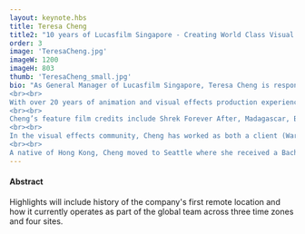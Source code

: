```yaml
---
layout: keynote.hbs
title: Teresa Cheng
title2: "10 years of Lucasfilm Singapore - Creating World Class Visual Effects and Digital Animation in Asia"
order: 3
image: 'TeresaCheng.jpg'
imageW: 1200
imageH: 803
thumb: 'TeresaCheng_small.jpg'
bio: "As General Manager of Lucasfilm Singapore, Teresa Cheng is responsible for both the business and production functions of the studio. Cheng brings a wealth of knowledge to the growing visual effects industry that is booming across South East Asia.
<br><br>
With over 20 years of animation and visual effects production experience, Teresa Cheng has played key roles as a studio executive and a producer. Cheng most recently served as Senior Production Executive overseeing production for the joint venture between DreamWorks Animation in the U.S. and the newly established Oriental DreamWorks in Shanghai.
<br><br>
Cheng’s feature film credits include Shrek Forever After, Madagascar, Batman & Robin and True Lies. During her 17-year tenure at DreamWorks, Cheng traveled extensively to evaluate CG studios in Shanghai, Nanjing, Taipei, Seoul, Mumbai, Bangalore, Vancouver, Montreal and Toronto – culminating in the company’s expansion in China and India in the last few years.
<br><br>
In the visual effects community, Cheng has worked as both a client (Warner Brothers Studio) and a vendor (Rhythm & Hues) and is no stranger to startups (Digital Domain).
<br><br>
A native of Hong Kong, Cheng moved to Seattle where she received a Bachelor of Arts in Communications from the University of Washington."
---
```

<h4>Abstract</h4>

Highlights will include history of the company's first remote location and
how it currently operates as part of the global team across three time zones
and four sites.